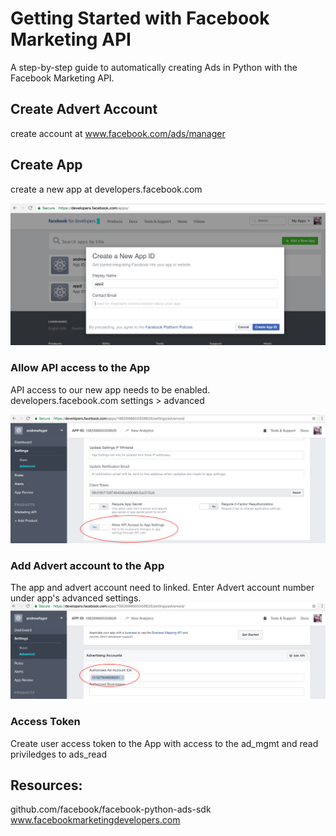 # Getting Started with Facebook Marketing API 
A step-by-step guide to automatically creating Ads in Python with the Facebook Marketing API.

## Create Advert Account
create account at www.facebook.com/ads/manager

## Create App
create a new app at developers.facebook.com

![ScreenShot](images/fb-create-app2.png)

### Allow API access to the App
API access to our new app needs to be enabled.  
developers.facebook.com
settings > advanced

![ScreenShot](images/fb-api-access.png)

### Add Advert account to the App

The app and advert account need to linked. Enter Advert account number under app's advanced settings.
![ScreenShot](images/fb-ad-id.png)

### Access Token
Create user access token to the App with access to the ad_mgmt and read priviledges to ads_read

## Resources:
github.com/facebook/facebook-python-ads-sdk
www.facebookmarketingdevelopers.com
